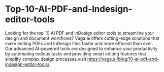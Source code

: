 # Top-10-AI-PDF-and-Indesign-editor-tools
Looking for the top 10 AI PDF and InDesign editor tools to streamline your design and document workflows? Vaga.ai offers cutting-edge solutions that make editing PDFs and InDesign files faster and more efficient than ever. Our advanced AI-powered tools are designed to enhance your productivity by automating tedious tasks and providing smart editing features that simplify complex design processes.visit https://vaga.ai/blog/10-ai-pdf-and-indesign-editor-tools/
